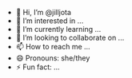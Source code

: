 - 👋 Hi, I’m @jilljota
- 👀 I’m interested in ...
- 🌱 I’m currently learning ...
- 💞️ I’m looking to collaborate on ...
- 📫 How to reach me ...
- 😄 Pronouns: she/they
- ⚡ Fun fact: ...

<!---
jilljota/jilljota is a ✨ special ✨ repository because its `README.md` (this file) appears on your GitHub profile.
You can click the Preview link to take a look at your changes.
--->
